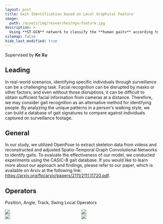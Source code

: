 ```yaml
---
layout: post
title: Gait Identification based on Local Graphical Feature
image:
  path: /assets/img/researches/nga-feature.jpg
description: >
  Using **ST-GCN** network to classify the **human gaits** according to **skeletons**
sitemap: false
hide_last_modified: true
---
```


Supervised by **Ke Xu**

## Leading

In real-world scenarios, identifying specific individuals through surveillance can be a challenging task. Facial recognition can be disrupted by masks or other factors, and even without those disruptions, it can be difficult to obtain sufficient facial information from cameras at a distance. Therefore, we may consider gait recognition as an alternative method for identifying people. By analyzing the unique patterns in a person's walking style, we can build a database of gait signatures to compare against individuals captured on surveillance footage. 

## General

In our study, we utilized OpenPose to extract skeleton data from videos and reconstructed and adjusted Spatio-Temporal Graph Convolutional Networks to identify gaits. To evaluate the effectiveness of our model, we conducted experiments using the CASIC-B gait database. If you would like to learn more about our approach and findings, please refer to our paper, which is available on Arxiv at the following link: <a href="https://arxiv.org/ftp/arxiv/papers/2111/2111.11720.pdf">https://arxiv.org/ftp/arxiv/papers/2111/2111.11720.pdf</a>.

## Operators

Position, Angle, Track, Swing Local Operators

<div style="display: flex">
  <img src="/assets/img/researches/op1.jpg;width: 35%" style="flex: 1;">
  <img src="/assets/img/researches/op2.jpg;width: 35%" style="flex: 1;">
</div>
<div style="display: flex">
  <img src="/assets/img/researches/op1.jpg;width: 35%" style="flex: 1;">
  <img src="/assets/img/researches/op2.jpg;width: 35%" style="flex: 1;">
</div>